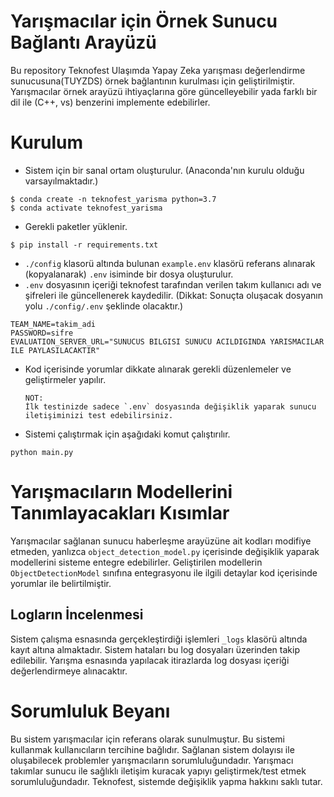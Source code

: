 # Yarışmacılar için Örnek Sunucu Bağlantı Arayüzü
Bu repository Teknofest Ulaşımda Yapay Zeka yarışması değerlendirme sunucusuna(TUYZDS) örnek bağlantının kurulması için geliştirilmiştir.
Yarışmacılar örnek arayüzü ihtiyaçlarına göre güncelleyebilir yada farklı bir dil ile (C++, vs) benzerini implemente edebilirler.
 

# Kurulum
- Sistem için bir sanal ortam oluşturulur. (Anaconda'nın kurulu olduğu varsayılmaktadır.)
```shell
$ conda create -n teknofest_yarisma python=3.7
$ conda activate teknofest_yarisma
```
- Gerekli paketler yüklenir.
```shell
$ pip install -r requirements.txt
```
- `./config` klasorü altında bulunan `example.env` klasörü referans alınarak (kopyalanarak) `.env` isiminde bir dosya oluşturulur.
- `.env` dosyasının içeriği teknofest tarafından verilen takım kullanıcı adı ve şifreleri ile güncellenerek kaydedilir. (Dikkat: Sonuçta oluşacak dosyanın yolu `./config/.env` şeklinde olacaktır.) 
````text
TEAM_NAME=takim_adi
PASSWORD=sifre
EVALUATION_SERVER_URL="SUNUCUS BILGISI SUNUCU ACILDIGINDA YARISMACILAR ILE PAYLASILACAKTIR" 
````
- Kod içerisinde yorumlar dikkate alınarak gerekli düzenlemeler ve geliştirmeler yapılır. 
  ```
  NOT: 
  İlk testinizde sadece `.env` dosyasında değişiklik yaparak sunucu iletişiminizi test edebilirsiniz. 
  ```
- Sistemi çalıştırmak için aşağıdaki komut çalıştırılır.
````shell
python main.py
````
# Yarışmacıların Modellerini Tanımlayacakları Kısımlar
Yarışmacılar sağlanan sunucu haberleşme arayüzüne ait kodları modifiye etmeden, yanlızca ```object_detection_model.py``` içerisinde değişiklik yaparak modellerini sisteme entegre edebilirler.
Geliştirilen modellerin ``ObjectDetectionModel`` sınıfına entegrasyonu ile ilgili detaylar kod içerisinde yorumlar ile belirtilmiştir.

## Logların İncelenmesi
Sistem çalışma esnasında gerçekleştirdiği işlemleri `_logs` klasörü altında kayıt altına almaktadır. Sistem hataları bu log dosyaları üzerinden takip edilebilir. Yarışma esnasında yapılacak itirazlarda log dosyası içeriği değerlendirmeye alınacaktır.

# Sorumluluk Beyanı
Bu sistem yarışmacılar için referans olarak sunulmuştur. Bu sistemi kullanmak kullanıcıların tercihine bağlıdır. Sağlanan sistem dolayısı ile oluşabilecek problemler yarışmacıların sorumluluğundadır.
Yarışmacı takımlar sunucu ile sağlıklı iletişim kuracak yapıyı geliştirmek/test etmek sorumluluğundadır. Teknofest, sistemde değişiklik yapma hakkını saklı tutar.